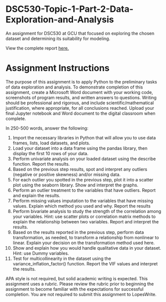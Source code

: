 # DSC530-Topic-1-Part-2-Data-Exploration-and-Analysis
An assignment for DSC530 at GCU that focused on exploring the chosen dataset and determining its suitability for modeling.

View the complete report [here.](https://github.com/jhould007/DSC530-Topic-1-Part-2-Data-Exploration-and-Analysis/blob/master/Part%202%20Data%20Exploration%20and%20Analysis.ipynb)

# Assignment Instructions
The purpose of this assignment is to apply Python to the preliminary tasks of data exploration and analysis. To demonstrate completion of this assignment, create a Microsoft Word document with your working code, screenshots of program results, and written answers to questions. Writing should be professional and rigorous, and include scientific/mathematical justification, where appropriate, for all conclusions reached. Upload your final Jupyter notebook and Word document to the digital classroom when complete.

In 250-500 words, answer the following:
1. Import the necessary libraries in Python that will allow you to use data frames, lists, load datasets, and plots.
2. Load your dataset into a data frame using the pandas library, then display the first 10 rows of your data.
3. Perform univariate analysis on your loaded dataset using the describe function. Report the results.
4. Based on the previous step results, spot and interpret any outliers (negative or positive skewness) and/or missing data.
5. For each outlier you spotted in the previous step, plot it into a scatter plot using the seaborn library. Show and interpret the graphs.
6. Perform an outlier treatment to the variables that have outliers. Report and explain the results.
7. Perform missing values imputation to the variables that have missing values. Explain which method you used and why. Report the results
8. Perform bivariate analysis to study the strength of the correlation among your variables. Hint: use scatter plots or correlation matrix methods to explain the relationship between two variables. Report and interpret the results.
9. Based on the results reported in the previous step, perform data transformation, as needed, to transform a relationship from nonlinear to linear. Explain your decision on the transformation method used here.
10. Show and explain how you would handle qualitative data in your dataset. Hint: use Dummy variables.
11. Test for multicollinearity in the dataset using the variance_inflation_factor() function. Report the VIF values and interpret the results.

APA style is not required, but solid academic writing is expected. This assignment uses a rubric. Please review the rubric prior to beginning the assignment to become familiar with the expectations for successful completion. You are not required to submit this assignment to LopesWrite.
